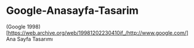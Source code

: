 # Google-Anasayfa-Tasarim
(Google 1998)[https://web.archive.org/web/19981202230410if_/http://www.google.com/] Ana Sayfa Tasarımı
